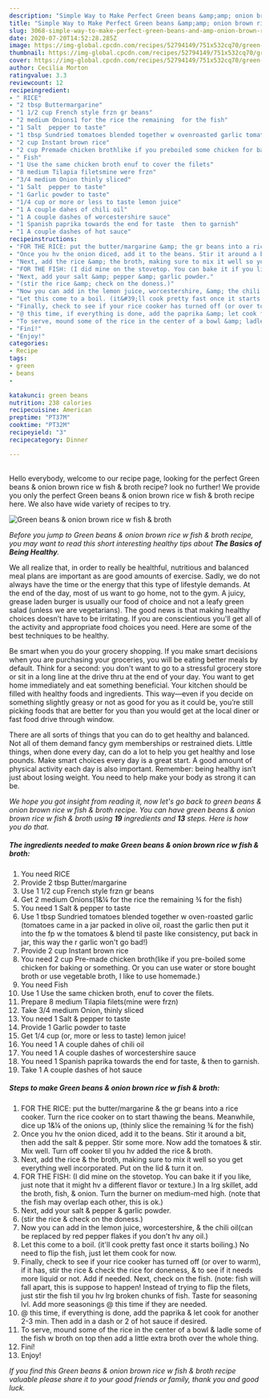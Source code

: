 ```yaml
---
description: "Simple Way to Make Perfect Green beans &amp;amp; onion brown rice w fish &amp;amp; broth"
title: "Simple Way to Make Perfect Green beans &amp;amp; onion brown rice w fish &amp;amp; broth"
slug: 3068-simple-way-to-make-perfect-green-beans-and-amp-onion-brown-rice-w-fish-and-amp-broth
date: 2020-07-20T14:52:28.285Z
image: https://img-global.cpcdn.com/recipes/52794149/751x532cq70/green-beans-onion-brown-rice-w-fish-broth-recipe-main-photo.jpg
thumbnail: https://img-global.cpcdn.com/recipes/52794149/751x532cq70/green-beans-onion-brown-rice-w-fish-broth-recipe-main-photo.jpg
cover: https://img-global.cpcdn.com/recipes/52794149/751x532cq70/green-beans-onion-brown-rice-w-fish-broth-recipe-main-photo.jpg
author: Cecilia Morton
ratingvalue: 3.3
reviewcount: 12
recipeingredient:
- " RICE"
- "2 tbsp Buttermargarine"
- "1 1/2 cup French style frzn gr beans"
- "2 medium Onions1 for the rice the remaining  for the fish"
- "1 Salt  pepper to taste"
- "1 tbsp Sundried tomatoes blended together w ovenroasted garlic tomatoes came in a jar packed in olive oil roast the garlic then put it into the fp w the tomatoes  blend til paste like consistency put back in jar this way the r garlic wont go bad"
- "2 cup Instant brown rice"
- "2 cup Premade chicken brothlike if you preboiled some chicken for baking or something Or you can use water or store bought broth or use vegetable broth I like to use homemade"
- " Fish"
- "1 Use the same chicken broth enuf to cover the filets"
- "8 medium Tilapia filetsmine were frzn"
- "3/4 medium Onion thinly sliced"
- "1 Salt  pepper to taste"
- "1 Garlic powder to taste"
- "1/4 cup or more or less to taste lemon juice"
- "1 A couple dahes of chili oil"
- "1 A couple dashes of worcestershire sauce"
- "1 Spanish paprika towards the end for taste  then to garnish"
- "1 A couple dashes of hot sauce"
recipeinstructions:
- "FOR THE RICE: put the butter/margarine &amp; the gr beans into a rice cooker. Turn the rice cooker on to start thawing the beans. Meanwhile, dice up 1&amp;¼ of the onions up, (thinly slice the remaining ¾ for the fish)"
- "Once you hv the onion diced, add it to the beans. Stir it around a bit, then add the salt &amp; pepper. Stir some more. Now add the tomatoes &amp; stir. Mix well. Turn off cooker til you hv added the rice &amp; broth."
- "Next, add the rice &amp; the broth, making sure to mix it well so you get everything well incorporated. Put on the lid &amp; turn it on."
- "FOR THE FISH: (I did mine on the stovetop. You can bake it if you like, just note that it might hv a different flavor or texture.) In a lrg skillet, add the broth, fish, &amp; onion. Turn the burner on medium-med high. (note that the fish may overlap each other, this is ok.)"
- "Next, add your salt &amp; pepper &amp; garlic powder."
- "(stir the rice &amp; check on the doness.)"
- "Now you can add in the lemon juice, worcestershire, &amp; the chili oil(can be replaced by red pepper flakes if you don&#39;t hv any oil.)"
- "Let this come to a boil. (it&#39;ll cook pretty fast once it starts boiling.) No need to flip the fish, just let them cook for now."
- "Finally, check to see if your rice cooker has turned off (or over to warm), if it has, stir the rice &amp; check the rice for doneness, &amp; to see if it needs more liquid or not. Add if needed. Next, check on the fish. (note: fish will fall apart, this is suppose to happen! Instead of trying to flip the filets, just stir the fish til you hv lrg broken chunks of fish. Taste for seasoning lvl. Add more seasonings @ this time if they are needed."
- "@ this time, if everything is done, add the paprika &amp; let cook for another 2-3 min. Then add in a dash or 2 of hot sauce if desired."
- "To serve, mound some of the rice in the center of a bowl &amp; ladle some of the fish w broth on top then add a little extra broth over the whole thing."
- "Finí!"
- "Enjoy!"
categories:
- Recipe
tags:
- green
- beans
- 

katakunci: green beans  
nutrition: 238 calories
recipecuisine: American
preptime: "PT37M"
cooktime: "PT32M"
recipeyield: "3"
recipecategory: Dinner

---
```

<br>
Hello everybody, welcome to our recipe page, looking for the perfect Green beans &amp; onion brown rice w fish &amp; broth recipe? look no further! We provide you only the perfect Green beans &amp; onion brown rice w fish &amp; broth recipe here. We also have wide variety of recipes to try.
<br>


![Green beans &amp; onion brown rice w fish &amp; broth](https://img-global.cpcdn.com/recipes/52794149/751x532cq70/green-beans-onion-brown-rice-w-fish-broth-recipe-main-photo.jpg)

<i>Before you jump to Green beans &amp; onion brown rice w fish &amp; broth recipe, you may want to read this short interesting healthy tips about <strong>The Basics of Being Healthy</strong>.</i>

We all realize that, in order to really be healthful, nutritious and balanced meal plans are important as are good amounts of exercise. Sadly, we do not always have the time or the energy that this type of lifestyle demands. At the end of the day, most of us want to go home, not to the gym. A juicy, grease laden burger is usually our food of choice and not a leafy green salad (unless we are vegetarians). The good news is that making healthy choices doesn’t have to be irritating. If you are conscientious you'll get all of the activity and appropriate food choices you need. Here are some of the best techniques to be healthy.

Be smart when you do your grocery shopping. If you make smart decisions when you are purchasing your groceries, you will be eating better meals by default. Think for a second: you don't want to go to a stressful grocery store or sit in a long line at the drive thru at the end of your day. You want to get home immediately and eat something beneficial. Your kitchen should be filled with healthy foods and ingredients. This way—even if you decide on something slightly greasy or not as good for you as it could be, you’re still picking foods that are better for you than you would get at the local diner or fast food drive through window.

There are all sorts of things that you can do to get healthy and balanced. Not all of them demand fancy gym memberships or restrained diets. Little things, when done every day, can do a lot to help you get healthy and lose pounds. Make smart choices every day is a great start. A good amount of physical activity each day is also important. Remember: being healthy isn’t just about losing weight. You need to help make your body as strong it can be. 


<i>We hope you got insight from reading it, now let's go back to green beans &amp; onion brown rice w fish &amp; broth recipe. You can have green beans &amp; onion brown rice w fish &amp; broth using <strong>19</strong> ingredients and <strong>13</strong> steps. Here is how you do that.
</i>

##### The ingredients needed to make Green beans &amp; onion brown rice w fish &amp; broth:

1. You need  RICE
1. Provide 2 tbsp Butter/margarine
1. Use 1 1/2 cup French style frzn gr beans
1. Get 2 medium Onions(1&amp;¼ for the rice the remaining ¾ for the fish)
1. You need 1 Salt &amp; pepper to taste
1. Use 1 tbsp Sundried tomatoes blended together w oven-roasted garlic (tomatoes came in a jar packed in olive oil, roast the garlic then put it into the fp w the tomatoes &amp; blend til paste like consistency, put back in jar, this way the r garlic won&#39;t go bad!)
1. Provide 2 cup Instant brown rice
1. You need 2 cup Pre-made chicken broth(like if you pre-boiled some chicken for baking or something. Or you can use water or store bought broth or use vegetable broth, I like to use homemade.)
1. You need  Fish
1. Use 1 Use the same chicken broth, enuf to cover the filets.
1. Prepare 8 medium Tilapia filets(mine were frzn)
1. Take 3/4 medium Onion, thinly sliced
1. You need 1 Salt &amp; pepper to taste
1. Provide 1 Garlic powder to taste
1. Get 1/4 cup (or, more or less to taste) lemon juice!
1. You need 1 A couple dahes of chili oil
1. You need 1 A couple dashes of worcestershire sauce
1. You need 1 Spanish paprika towards the end for taste, &amp; then to garnish.
1. Take 1 A couple dashes of hot sauce


##### Steps to make Green beans &amp; onion brown rice w fish &amp; broth:

1. FOR THE RICE: put the butter/margarine &amp; the gr beans into a rice cooker. Turn the rice cooker on to start thawing the beans. Meanwhile, dice up 1&amp;¼ of the onions up, (thinly slice the remaining ¾ for the fish)
1. Once you hv the onion diced, add it to the beans. Stir it around a bit, then add the salt &amp; pepper. Stir some more. Now add the tomatoes &amp; stir. Mix well. Turn off cooker til you hv added the rice &amp; broth.
1. Next, add the rice &amp; the broth, making sure to mix it well so you get everything well incorporated. Put on the lid &amp; turn it on.
1. FOR THE FISH: (I did mine on the stovetop. You can bake it if you like, just note that it might hv a different flavor or texture.) In a lrg skillet, add the broth, fish, &amp; onion. Turn the burner on medium-med high. (note that the fish may overlap each other, this is ok.)
1. Next, add your salt &amp; pepper &amp; garlic powder.
1. (stir the rice &amp; check on the doness.)
1. Now you can add in the lemon juice, worcestershire, &amp; the chili oil(can be replaced by red pepper flakes if you don&#39;t hv any oil.)
1. Let this come to a boil. (it&#39;ll cook pretty fast once it starts boiling.) No need to flip the fish, just let them cook for now.
1. Finally, check to see if your rice cooker has turned off (or over to warm), if it has, stir the rice &amp; check the rice for doneness, &amp; to see if it needs more liquid or not. Add if needed. Next, check on the fish. (note: fish will fall apart, this is suppose to happen! Instead of trying to flip the filets, just stir the fish til you hv lrg broken chunks of fish. Taste for seasoning lvl. Add more seasonings @ this time if they are needed.
1. @ this time, if everything is done, add the paprika &amp; let cook for another 2-3 min. Then add in a dash or 2 of hot sauce if desired.
1. To serve, mound some of the rice in the center of a bowl &amp; ladle some of the fish w broth on top then add a little extra broth over the whole thing.
1. Finí!
1. Enjoy!


<i>If you find this Green beans &amp; onion brown rice w fish &amp; broth recipe valuable please share it to your good friends or family, thank you and good luck.</i>
